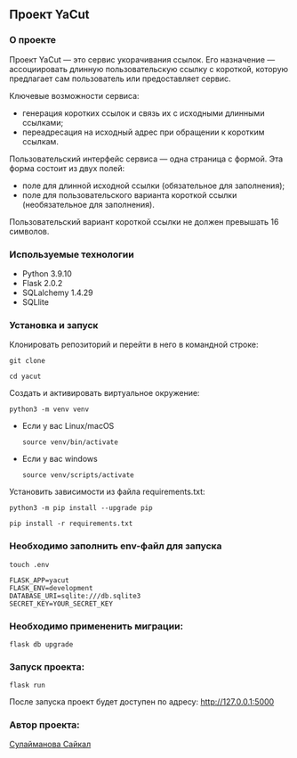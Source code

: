 ## Проект YaCut

### О проекте

Проект YaCut — это сервис укорачивания ссылок. Его назначение — ассоциировать длинную пользовательскую ссылку с короткой, которую предлагает сам пользователь или предоставляет сервис.

Ключевые возможности сервиса:
 - генерация коротких ссылок и связь их с исходными длинными ссылками;
 - переадресация на исходный адрес при обращении к коротким ссылкам.

Пользовательский интерфейс сервиса — одна страница с формой. Эта форма состоит из двух полей:
 - поле для длинной исходной ссылки (обязательное для заполнения);
 - поле для пользовательского варианта короткой ссылки (необязательное для заполнения).

Пользовательский вариант короткой ссылки не должен превышать 16 символов.

### Используемые технологии
- Python 3.9.10
- Flask 2.0.2
- SQLalchemy 1.4.29
- SQLlite

### Установка и запуск
Клонировать репозиторий и перейти в него в командной строке:

```
git clone 
```

```
cd yacut
```

Cоздать и активировать виртуальное окружение:

```
python3 -m venv venv
```

* Если у вас Linux/macOS

    ```
    source venv/bin/activate
    ```

* Если у вас windows

    ```
    source venv/scripts/activate
    ```

Установить зависимости из файла requirements.txt:

```
python3 -m pip install --upgrade pip
```

```
pip install -r requirements.txt
```
### Необходимо заполнить env-файл для запуска
```
touch .env
```
```
FLASK_APP=yacut
FLASK_ENV=development
DATABASE_URI=sqlite:///db.sqlite3
SECRET_KEY=YOUR_SECRET_KEY
```


### Необходимо примененить миграции:
```
flask db upgrade
```

### Запуск проекта:
```
flask run
```

После запуска проект будет доступен по адресу: http://127.0.0.1:5000

### Автор проекта:
[Сулайманова Сайкал](https://github.com/saikal12)